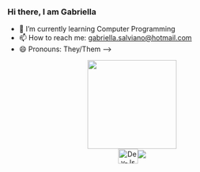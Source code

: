 ### Hi there, I am Gabriella

- 🌱 I’m currently learning Computer Programming
- 📫 How to reach me: gabriella.salviano@hotmail.com
- 😄 Pronouns: They/Them
-->

  
<div align="center">
<a href="https://github.com/gabriellacoop">
<img height="180em" src="https://github-readme-stats.vercel.app/api?username=gabriellacoop&show_icons=true&theme=dracula&include_all_commits
<img height="180em" src="https://github-readme-stats.vercel.app/api/top-langs/?username=gabriellacoop&layout=compact&langs_count=7&theme=dra
</div>
<div style="display: inline_block"><br>
<img align="center" alt="Dev-Js" height="30" width="40" src="https://raw.githubusercontent.com/devicons/devicon/master/icons/javascript/ja
<img align="center" alt="Dev-Ts" height="30" width="40" src="https://raw.githubusercontent.com/devicons/devicon/master/icons/typescript/ty
<img align="center" alt="Dev-React" height="30" width="40" src="https://raw.githubusercontent.com/devicons/devicon/master/icons/react/reac
<img align="center" alt="Dev-HTML" height="30" width="40" src="https://raw.githubusercontent.com/devicons/devicon/master/icons/html5/html5
<img align="center" alt="Dev-CSS" height="30" width="40" src="https://raw.githubusercontent.com/devicons/devicon/master/icons/css3/css3-o
</div>
##
<div>
<a href = "gabriella.salviano@hotmail.com"><img src="https://img.shields.io/badge/-Gmail-%23333?style=for-the-badge&logo=gmail&logoCo
<a href="www.linkedin.com/in/gabriella-salviano-24aa33100" target="_blank"><img src="https://img.shields.io/badge/-LinkedIn-%230077B5?style=for-the-badge&logo=
</div>

